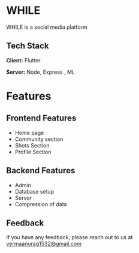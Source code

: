 
# WHILE

WHILE is a social media platform 


## Tech Stack

**Client:** Flutter

**Server:** Node, Express , ML

# Features

## Frontend Features
* Home page
* Community section 
* Shots Section
* Profile Section

## Backend Features
* Admin
* Database setup 
* Server
* Compression of data
## Feedback

If you have any feedback, please reach out to us at vermaanurag1532@gmail.com


